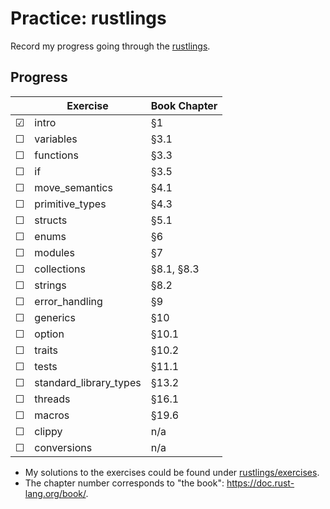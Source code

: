 # Practice: rustlings

Record my progress going through the [rustlings](https://github.com/rust-lang/rustlings).

## Progress

|         | Exercise               | Book Chapter |
|---------|------------------------|--------------|
| &#9745; | intro                  | §1           |
| &#9744; | variables              | §3.1         |
| &#9744; | functions              | §3.3         |
| &#9744; | if                     | §3.5         |
| &#9744; | move_semantics         | §4.1         |
| &#9744; | primitive_types        | §4.3         |
| &#9744; | structs                | §5.1         |
| &#9744; | enums                  | §6           |
| &#9744; | modules                | §7           |
| &#9744; | collections            | §8.1, §8.3   |
| &#9744; | strings                | §8.2         |
| &#9744; | error_handling         | §9           |
| &#9744; | generics               | §10          |
| &#9744; | option                 | §10.1        |
| &#9744; | traits                 | §10.2        |
| &#9744; | tests                  | §11.1        |
| &#9744; | standard_library_types | §13.2        |
| &#9744; | threads                | §16.1        |
| &#9744; | macros                 | §19.6        |
| &#9744; | clippy                 | n/a          |
| &#9744; | conversions            | n/a          |

- My solutions to the exercises could be found under [rustlings/exercises](https://github.com/qobilidop/rustlings/tree/practice/exercises).
- The chapter number corresponds to "the book": https://doc.rust-lang.org/book/.
